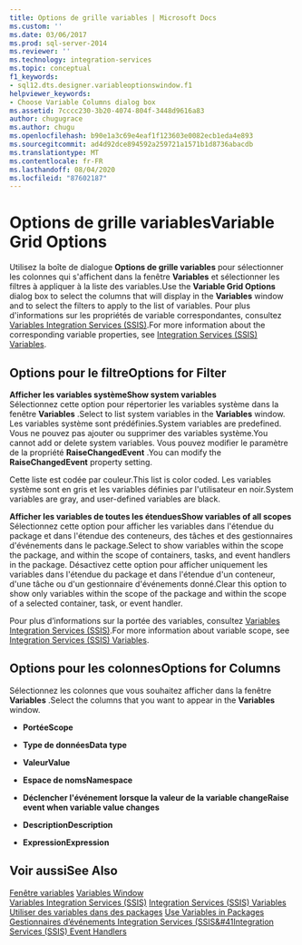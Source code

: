 ```yaml
---
title: Options de grille variables | Microsoft Docs
ms.custom: ''
ms.date: 03/06/2017
ms.prod: sql-server-2014
ms.reviewer: ''
ms.technology: integration-services
ms.topic: conceptual
f1_keywords:
- sql12.dts.designer.variableoptionswindow.f1
helpviewer_keywords:
- Choose Variable Columns dialog box
ms.assetid: 7cccc230-3b20-4074-804f-3448d9616a83
author: chugugrace
ms.author: chugu
ms.openlocfilehash: b90e1a3c69e4eaf1f123603e0082ecb1eda4e893
ms.sourcegitcommit: ad4d92dce894592a259721a1571b1d8736abacdb
ms.translationtype: MT
ms.contentlocale: fr-FR
ms.lasthandoff: 08/04/2020
ms.locfileid: "87602187"
---
```

# <a name="variable-grid-options"></a><span data-ttu-id="e7059-102">Options de grille variables</span><span class="sxs-lookup"><span data-stu-id="e7059-102">Variable Grid Options</span></span>
  <span data-ttu-id="e7059-103">Utilisez la boîte de dialogue **Options de grille variables** pour sélectionner les colonnes qui s'affichent dans la fenêtre **Variables** et sélectionner les filtres à appliquer à la liste des variables.</span><span class="sxs-lookup"><span data-stu-id="e7059-103">Use the **Variable Grid Options** dialog box to select the columns that will display in the **Variables** window and to select the filters to apply to the list of variables.</span></span> <span data-ttu-id="e7059-104">Pour plus d'informations sur les propriétés de variable correspondantes, consultez [Variables Integration Services &#40;SSIS&#41;](integration-services-ssis-variables.md).</span><span class="sxs-lookup"><span data-stu-id="e7059-104">For more information about the corresponding variable properties, see [Integration Services &#40;SSIS&#41; Variables](integration-services-ssis-variables.md).</span></span>  
  
## <a name="options-for-filter"></a><span data-ttu-id="e7059-105">Options pour le filtre</span><span class="sxs-lookup"><span data-stu-id="e7059-105">Options for Filter</span></span>  
 <span data-ttu-id="e7059-106">**Afficher les variables système**</span><span class="sxs-lookup"><span data-stu-id="e7059-106">**Show system variables**</span></span>  
 <span data-ttu-id="e7059-107">Sélectionnez cette option pour répertorier les variables système dans la fenêtre **Variables** .</span><span class="sxs-lookup"><span data-stu-id="e7059-107">Select to list system variables in the **Variables** window.</span></span> <span data-ttu-id="e7059-108">Les variables système sont prédéfinies.</span><span class="sxs-lookup"><span data-stu-id="e7059-108">System variables are predefined.</span></span> <span data-ttu-id="e7059-109">Vous ne pouvez pas ajouter ou supprimer des variables système.</span><span class="sxs-lookup"><span data-stu-id="e7059-109">You cannot add or delete system variables.</span></span> <span data-ttu-id="e7059-110">Vous pouvez modifier le paramètre de la propriété **RaiseChangedEvent** .</span><span class="sxs-lookup"><span data-stu-id="e7059-110">You can modify the **RaiseChangedEvent** property setting.</span></span>  
  
 <span data-ttu-id="e7059-111">Cette liste est codée par couleur.</span><span class="sxs-lookup"><span data-stu-id="e7059-111">This list is color coded.</span></span> <span data-ttu-id="e7059-112">Les variables système sont en gris et les variables définies par l'utilisateur en noir.</span><span class="sxs-lookup"><span data-stu-id="e7059-112">System variables are gray, and user-defined variables are black.</span></span>  
  
 <span data-ttu-id="e7059-113">**Afficher les variables de toutes les étendues**</span><span class="sxs-lookup"><span data-stu-id="e7059-113">**Show variables of all scopes**</span></span>  
 <span data-ttu-id="e7059-114">Sélectionnez cette option pour afficher les variables dans l'étendue du package et dans l'étendue des conteneurs, des tâches et des gestionnaires d'événements dans le package.</span><span class="sxs-lookup"><span data-stu-id="e7059-114">Select to show variables within the scope the package, and within the scope of containers, tasks, and event handlers in the package.</span></span> <span data-ttu-id="e7059-115">Désactivez cette option pour afficher uniquement les variables dans l'étendue du package et dans l'étendue d'un conteneur, d'une tâche ou d'un gestionnaire d'événements donné.</span><span class="sxs-lookup"><span data-stu-id="e7059-115">Clear this option to show only variables within the scope of the package and within the scope of a selected container, task, or event handler.</span></span>  
  
 <span data-ttu-id="e7059-116">Pour plus d’informations sur la portée des variables, consultez [Variables Integration Services &#40;SSIS&#41;](integration-services-ssis-variables.md).</span><span class="sxs-lookup"><span data-stu-id="e7059-116">For more information about variable scope, see [Integration Services &#40;SSIS&#41; Variables](integration-services-ssis-variables.md).</span></span>  
  
## <a name="options-for-columns"></a><span data-ttu-id="e7059-117">Options pour les colonnes</span><span class="sxs-lookup"><span data-stu-id="e7059-117">Options for Columns</span></span>  
 <span data-ttu-id="e7059-118">Sélectionnez les colonnes que vous souhaitez afficher dans la fenêtre **Variables** .</span><span class="sxs-lookup"><span data-stu-id="e7059-118">Select the columns that you want to appear in the **Variables** window.</span></span>  
  
-   <span data-ttu-id="e7059-119">**Portée**</span><span class="sxs-lookup"><span data-stu-id="e7059-119">**Scope**</span></span>  
  
-   <span data-ttu-id="e7059-120">**Type de données**</span><span class="sxs-lookup"><span data-stu-id="e7059-120">**Data type**</span></span>  
  
-   <span data-ttu-id="e7059-121">**Valeur**</span><span class="sxs-lookup"><span data-stu-id="e7059-121">**Value**</span></span>  
  
-   <span data-ttu-id="e7059-122">**Espace de noms**</span><span class="sxs-lookup"><span data-stu-id="e7059-122">**Namespace**</span></span>  
  
-   <span data-ttu-id="e7059-123">**Déclencher l'événement lorsque la valeur de la variable change**</span><span class="sxs-lookup"><span data-stu-id="e7059-123">**Raise event when variable value changes**</span></span>  
  
-   <span data-ttu-id="e7059-124">**Description**</span><span class="sxs-lookup"><span data-stu-id="e7059-124">**Description**</span></span>  
  
-   <span data-ttu-id="e7059-125">**Expression**</span><span class="sxs-lookup"><span data-stu-id="e7059-125">**Expression**</span></span>  
  
## <a name="see-also"></a><span data-ttu-id="e7059-126">Voir aussi</span><span class="sxs-lookup"><span data-stu-id="e7059-126">See Also</span></span>  
 <span data-ttu-id="e7059-127">[Fenêtre variables](../../2014/integration-services/variables-window.md) </span><span class="sxs-lookup"><span data-stu-id="e7059-127">[Variables Window](../../2014/integration-services/variables-window.md) </span></span>  
 <span data-ttu-id="e7059-128">[Variables Integration Services &#40;SSIS&#41;](integration-services-ssis-variables.md) </span><span class="sxs-lookup"><span data-stu-id="e7059-128">[Integration Services &#40;SSIS&#41; Variables](integration-services-ssis-variables.md) </span></span>  
 <span data-ttu-id="e7059-129">[Utiliser des variables dans des packages](../../2014/integration-services/use-variables-in-packages.md) </span><span class="sxs-lookup"><span data-stu-id="e7059-129">[Use Variables in Packages](../../2014/integration-services/use-variables-in-packages.md) </span></span>  
 [<span data-ttu-id="e7059-130">Gestionnaires d’événements Integration Services &#40;SSIS&#41</span><span class="sxs-lookup"><span data-stu-id="e7059-130">Integration Services &#40;SSIS&#41; Event Handlers</span></span>](integration-services-ssis-event-handlers.md)  
  
  
